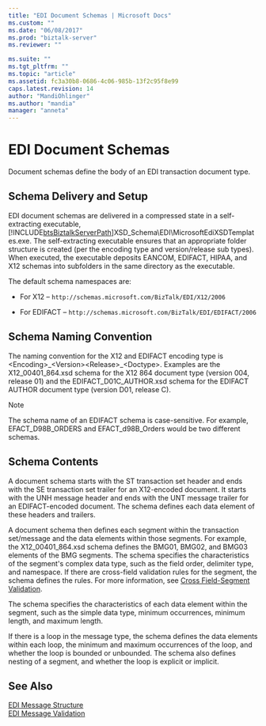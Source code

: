 ```yaml
---
title: "EDI Document Schemas | Microsoft Docs"
ms.custom: ""
ms.date: "06/08/2017"
ms.prod: "biztalk-server"
ms.reviewer: ""

ms.suite: ""
ms.tgt_pltfrm: ""
ms.topic: "article"
ms.assetid: fc3a30b8-0686-4c06-985b-13f2c95f8e99
caps.latest.revision: 14
author: "MandiOhlinger"
ms.author: "mandia"
manager: "anneta"
---
```

# EDI Document Schemas
Document schemas define the body of an EDI transaction document type.  
  
## Schema Delivery and Setup  
 EDI document schemas are delivered in a compressed state in a self-extracting executable, [!INCLUDE[btsBiztalkServerPath](../includes/btsbiztalkserverpath-md.md)]XSD_Schema\EDI\MicrosoftEdiXSDTemplates.exe. The self-extracting executable ensures that an appropriate folder structure is created (per the encoding type and version/release sub types). When executed, the executable deposits EANCOM, EDIFACT, HIPAA, and X12 schemas into subfolders in the same directory as the executable.  
  
 The default schema namespaces are:  
  
-   For X12 – `http://schemas.microsoft.com/BizTalk/EDI/X12/2006`  
  
-   For EDIFACT – `http://schemas.microsoft.com/BizTalk/EDI/EDIFACT/2006`  
  
## Schema Naming Convention  
 The naming convention for the X12 and EDIFACT encoding type is \<Encoding>_\<Version>\<Release>\_\<Doctype>. Examples are the X12_00401_864.xsd schema for the X12 864 document type (version 004, release 01) and the EDIFACT_D01C_AUTHOR.xsd schema for the EDIFACT AUTHOR document type (version D01, release C).  
  
> [!NOTE]
>  The schema name of an EDIFACT schema is case-sensitive. For example, EFACT_D98B_ORDERS and EFACT_d98B_Orders would be two different schemas.  
  
## Schema Contents  
 A document schema starts with the ST transaction set header and ends with the SE transaction set trailer for an X12-encoded document. It starts with the UNH message header and ends with the UNT message trailer for an EDIFACT-encoded document. The schema defines each data element of these headers and trailers.  
  
 A document schema then defines each segment within the transaction set/message and the data elements within those segments. For example, the X12_00401_864.xsd schema defines the BMG01, BMG02, and BMG03 elements of the BMG segments. The schema specifies the characteristics of the segment's complex data type, such as the field order, delimiter type, and namespace. If there are cross-field validation rules for the segment, the schema defines the rules. For more information, see [Cross Field-Segment Validation](../core/cross-field-segment-validation.md).  
  
 The schema specifies the characteristics of each data element within the segment, such as the simple data type, minimum occurrences, minimum length, and maximum length.  
  
 If there is a loop in the message type, the schema defines the data elements within each loop, the minimum and maximum occurrences of the loop, and whether the loop is bounded or unbounded. The schema also defines nesting of a segment, and whether the loop is explicit or implicit.  
  
## See Also  
 [EDI Message Structure](../core/edi-message-structure.md)   
 [EDI Message Validation](../core/edi-message-validation.md)